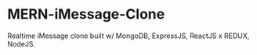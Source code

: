 # MERN-iMessage-Clone

Realtime iMessage clone built w/ MongoDB, ExpressJS, ReactJS x REDUX, NodeJS.


